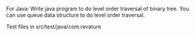 For Java:
Write java program to do level order traversal of binary tree. You can use queue data structure to do level order traversal.

Test files in src/test/java/com.revature
